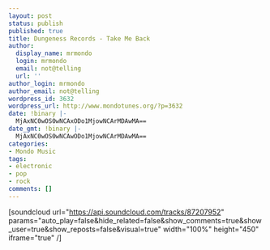 ```yaml
---
layout: post
status: publish
published: true
title: Dungeness Records - Take Me Back
author:
  display_name: mrmondo
  login: mrmondo
  email: not@telling
  url: ''
author_login: mrmondo
author_email: not@telling
wordpress_id: 3632
wordpress_url: http://www.mondotunes.org/?p=3632
date: !binary |-
  MjAxNC0wOS0wNCAxODo1MjowNCArMDAwMA==
date_gmt: !binary |-
  MjAxNC0wOS0wNCAwODo1MjowNCArMDAwMA==
categories:
- Mondo Music
tags:
- electronic
- pop
- rock
comments: []
---
```

[soundcloud url="https://api.soundcloud.com/tracks/87207952" params="auto_play=false&hide_related=false&show_comments=true&show_user=true&show_reposts=false&visual=true" width="100%" height="450" iframe="true" /]
